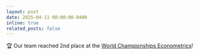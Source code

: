 ```yaml
---
layout: post
date: 2025-04-11 00:00:00-0400
inline: true
related_posts: false
---
```


:trophy: Our team reached 2nd place at the [World Championships Econometrics](https://www.eur.nl/en/news/erasmus-school-economics-showcases-expertise-econometric-game-2025)!
